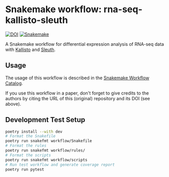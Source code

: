 # Snakemake workflow: rna-seq-kallisto-sleuth

[![DOI](https://zenodo.org/badge/DOI/10.5281/zenodo.4675671.svg)](https://doi.org/10.5281/zenodo.4675671)
[![Snakemake](https://img.shields.io/badge/snakemake-≥6.3.0-brightgreen.svg)](https://snakemake.github.io)

A Snakemake workflow for differential expression analysis of RNA-seq data with [Kallisto](https://pachterlab.github.io/kallisto) and [Sleuth](https://pachterlab.github.io/sleuth).


## Usage

The usage of this workflow is described in the [Snakemake Workflow Catalog](https://snakemake.github.io/snakemake-workflow-catalog/?usage=snakemake-workflows%2Frna-seq-kallisto-sleuth).

If you use this workflow in a paper, don't forget to give credits to the authors by citing the URL of this (original) repository and its DOI (see above).

## Development Test Setup

```bash
poetry install --with dev
# Format the Snakefile
poetry run snakefmt workflow/Snakefile
# Format the rules
poetry run snakefmt workflow/rules/
# Format the scripts
poetry run snakefmt workflow/scripts
# Run test workflow and generate coverage report
poetry run pytest
```